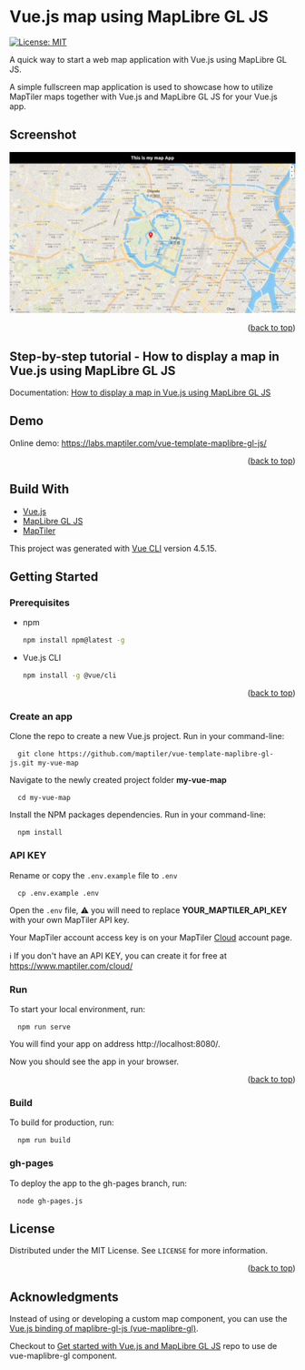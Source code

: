 # Vue.js map using MapLibre GL JS

[![License: MIT](https://img.shields.io/badge/License-MIT-yellow.svg)](https://opensource.org/licenses/MIT)

A quick way to start a web map application with Vue.js using MapLibre GL JS.

A simple fullscreen map application is used to showcase how to utilize MapTiler maps together with Vue.js and MapLibre GL JS for your Vue.js app.

## Screenshot

![vue maplibre template](/assets/vue-maplibre-template.png "Vue MapLibre template")

<p align="right">(<a href="#top">back to top</a>)</p>

## Step-by-step tutorial - How to display a map in Vue.js using MapLibre GL JS

Documentation: [How to display a map in Vue.js using MapLibre GL JS](https://docs.maptiler.com/vuejs/maplibre-gl-js/how-to-use-maplibre-gl-js/?utm_medium=referral&utm_source=github&utm_campaign=2022-05%20%7C%20js%20frameworks%20%7C%20vue.js%20)

## Demo

Online demo: https://labs.maptiler.com/vue-template-maplibre-gl-js/

<p align="right">(<a href="#top">back to top</a>)</p>

## Build With

* [Vue.js](https://v3.vuejs.org/)
* [MapLibre GL JS](https://maplibre.org/)
* [MapTiler](https://www.maptiler.com/)

This project was generated with [Vue CLI](https://cli.vuejs.org/) version 4.5.15.

## Getting Started

### Prerequisites

* npm
  ```sh
  npm install npm@latest -g
  ```
* Vue.js CLI
  ```sh
  npm install -g @vue/cli
  ```

<p align="right">(<a href="#top">back to top</a>)</p>

### Create an app

Clone the repo to create a new Vue.js project. Run in your command-line:

```
  git clone https://github.com/maptiler/vue-template-maplibre-gl-js.git my-vue-map
```

Navigate to the newly created project folder **my-vue-map**

```
  cd my-vue-map
```

Install the NPM packages dependencies. Run in your command-line:

```
  npm install
```

### API KEY

Rename or copy the `.env.example` file to `.env`

```
  cp .env.example .env
```

Open the `.env` file, :warning: you will need to replace **YOUR_MAPTILER_API_KEY** with your own MapTiler API key.

Your MapTiler account access key is on your MapTiler [Cloud](https://cloud.maptiler.com/account/keys/) account page. 

:information_source: If you don't have an API KEY, you can create it for free at https://www.maptiler.com/cloud/

### Run

To start your local environment, run: 

```
  npm run serve
``` 

You will find your app on address http://localhost:8080/.

Now you should see the app in your browser.

<p align="right">(<a href="#top">back to top</a>)</p>

### Build

To build for production, run: 
```
  npm run build
``` 

### gh-pages

To deploy the app to the gh-pages branch, run:
```
  node gh-pages.js
``` 

<!-- LICENSE -->
## License

Distributed under the MIT License. See `LICENSE` for more information.

<p align="right">(<a href="#top">back to top</a>)</p>

<!-- ACKNOWLEDGMENTS -->
## Acknowledgments

Instead of using or developing a custom map component, you can use the [Vue.js binding of maplibre-gl-js (vue-maplibre-gl)](https://github.com/razorness/vue-maplibre-gl).

Checkout to [Get started with Vue.js and MapLibre GL JS](https://github.com/maptiler/get-started-vuejs-maplibre-gl-js) repo to use de vue-maplibre-gl component.